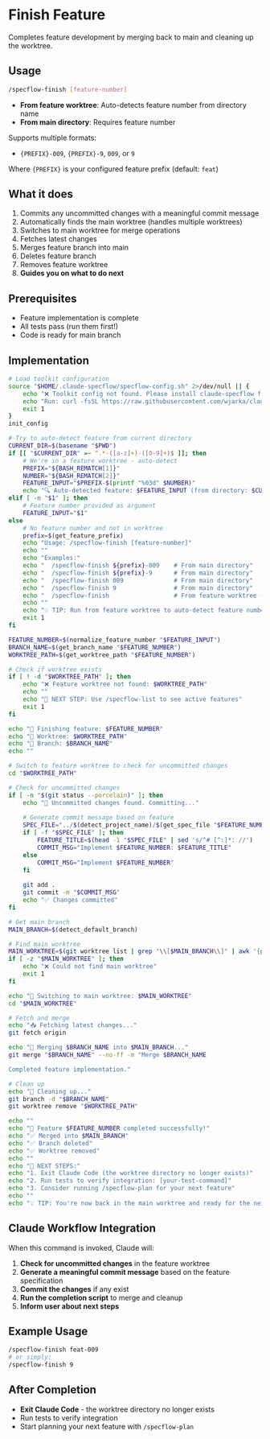 # Finish Feature

Completes feature development by merging back to main and cleaning up the worktree.

## Usage
```bash
/specflow-finish [feature-number]
```

- **From feature worktree**: Auto-detects feature number from directory name
- **From main directory**: Requires feature number

Supports multiple formats:
- `{PREFIX}-009`, `{PREFIX}-9`, `009`, or `9`

Where `{PREFIX}` is your configured feature prefix (default: `feat`)

## What it does
1. Commits any uncommitted changes with a meaningful commit message
2. Automatically finds the main worktree (handles multiple worktrees)
3. Switches to main worktree for merge operations
4. Fetches latest changes
5. Merges feature branch into main
6. Deletes feature branch
7. Removes feature worktree
8. **Guides you on what to do next**

## Prerequisites
- Feature implementation is complete
- All tests pass (run them first!)
- Code is ready for main branch

## Implementation
```bash
# Load toolkit configuration
source "$HOME/.claude-specflow/specflow-config.sh" 2>/dev/null || {
    echo "❌ Toolkit config not found. Please install claude-specflow first."
    echo "Run: curl -fsSL https://raw.githubusercontent.com/wjarka/claude-specflow/main/install.sh | bash"
    exit 1
}
init_config

# Try to auto-detect feature from current directory
CURRENT_DIR=$(basename "$PWD")
if [[ "$CURRENT_DIR" =~ ^.*-([a-z]+)-([0-9]+)$ ]]; then
    # We're in a feature worktree - auto-detect
    PREFIX="${BASH_REMATCH[1]}"
    NUMBER="${BASH_REMATCH[2]}"
    FEATURE_INPUT="$PREFIX-$(printf "%03d" $NUMBER)"
    echo "🔍 Auto-detected feature: $FEATURE_INPUT (from directory: $CURRENT_DIR)"
elif [ -n "$1" ]; then
    # Feature number provided as argument
    FEATURE_INPUT="$1"
else
    # No feature number and not in worktree
    prefix=$(get_feature_prefix)
    echo "Usage: /specflow-finish [feature-number]"
    echo ""
    echo "Examples:"
    echo "  /specflow-finish ${prefix}-009    # From main directory"
    echo "  /specflow-finish ${prefix}-9      # From main directory" 
    echo "  /specflow-finish 009              # From main directory"
    echo "  /specflow-finish 9                # From main directory"
    echo "  /specflow-finish                  # From feature worktree (auto-detects)"
    echo ""
    echo "💡 TIP: Run from feature worktree to auto-detect feature number"
    exit 1
fi

FEATURE_NUMBER=$(normalize_feature_number "$FEATURE_INPUT")
BRANCH_NAME=$(get_branch_name "$FEATURE_NUMBER")
WORKTREE_PATH=$(get_worktree_path "$FEATURE_NUMBER")

# Check if worktree exists
if [ ! -d "$WORKTREE_PATH" ]; then
    echo "❌ Feature worktree not found: $WORKTREE_PATH"
    echo ""
    echo "🚀 NEXT STEP: Use /specflow-list to see active features"
    exit 1
fi

echo "🏁 Finishing feature: $FEATURE_NUMBER"
echo "📁 Worktree: $WORKTREE_PATH"
echo "🌿 Branch: $BRANCH_NAME"
echo ""

# Switch to feature worktree to check for uncommitted changes
cd "$WORKTREE_PATH"

# Check for uncommitted changes
if [ -n "$(git status --porcelain)" ]; then
    echo "📝 Uncommitted changes found. Committing..."
    
    # Generate commit message based on feature
    SPEC_FILE="../$(detect_project_name)/$(get_spec_file "$FEATURE_NUMBER")"
    if [ -f "$SPEC_FILE" ]; then
        FEATURE_TITLE=$(head -1 "$SPEC_FILE" | sed 's/^# [^:]*: //')
        COMMIT_MSG="Implement $FEATURE_NUMBER: $FEATURE_TITLE"
    else
        COMMIT_MSG="Implement $FEATURE_NUMBER"
    fi
    
    git add .
    git commit -m "$COMMIT_MSG"
    echo "✅ Changes committed"
fi

# Get main branch
MAIN_BRANCH=$(detect_default_branch)

# Find main worktree
MAIN_WORKTREE=$(git worktree list | grep "\\[$MAIN_BRANCH\\]" | awk '{print $1}')
if [ -z "$MAIN_WORKTREE" ]; then
    echo "❌ Could not find main worktree"
    exit 1
fi

echo "🔄 Switching to main worktree: $MAIN_WORKTREE"
cd "$MAIN_WORKTREE"

# Fetch and merge
echo "📥 Fetching latest changes..."
git fetch origin

echo "🔀 Merging $BRANCH_NAME into $MAIN_BRANCH..."
git merge "$BRANCH_NAME" --no-ff -m "Merge $BRANCH_NAME

Completed feature implementation."

# Clean up
echo "🧹 Cleaning up..."
git branch -d "$BRANCH_NAME"
git worktree remove "$WORKTREE_PATH"

echo ""
echo "🎉 Feature $FEATURE_NUMBER completed successfully!"
echo "✅ Merged into $MAIN_BRANCH"
echo "✅ Branch deleted"
echo "✅ Worktree removed"
echo ""
echo "🚀 NEXT STEPS:"
echo "1. Exit Claude Code (the worktree directory no longer exists)"
echo "2. Run tests to verify integration: [your-test-command]"
echo "3. Consider running /specflow-plan for your next feature"
echo ""
echo "💡 TIP: You're now back in the main worktree and ready for the next feature!"
```

## Claude Workflow Integration
When this command is invoked, Claude will:
1. **Check for uncommitted changes** in the feature worktree
2. **Generate a meaningful commit message** based on the feature specification
3. **Commit the changes** if any exist
4. **Run the completion script** to merge and cleanup
5. **Inform user about next steps**

## Example Usage
```bash
/specflow-finish feat-009
# or simply:
/specflow-finish 9
```

## After Completion
- **Exit Claude Code** - the worktree directory no longer exists
- Run tests to verify integration
- Start planning your next feature with `/specflow-plan`